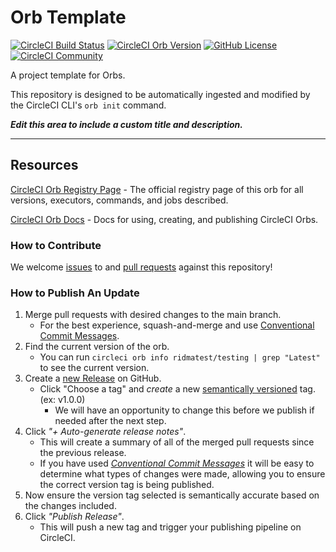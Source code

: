 # Orb Template


[![CircleCI Build Status](https://circleci.com/gh/RidmaK/testing-orb.svg?style=shield "CircleCI Build Status")](https://circleci.com/gh/RidmaK/testing-orb) [![CircleCI Orb Version](https://badges.circleci.com/orbs/ridmatest/testing.svg)](https://circleci.com/orbs/registry/orb/ridmatest/testing) [![GitHub License](https://img.shields.io/badge/license-MIT-lightgrey.svg)](https://raw.githubusercontent.com/RidmaK/testing-orb/master/LICENSE) [![CircleCI Community](https://img.shields.io/badge/community-CircleCI%20Discuss-343434.svg)](https://discuss.circleci.com/c/ecosystem/orbs)



A project template for Orbs.

This repository is designed to be automatically ingested and modified by the CircleCI CLI's `orb init` command.

_**Edit this area to include a custom title and description.**_

---

## Resources

[CircleCI Orb Registry Page](https://circleci.com/orbs/registry/orb/ridmatest/testing) - The official registry page of this orb for all versions, executors, commands, and jobs described.

[CircleCI Orb Docs](https://circleci.com/docs/2.0/orb-intro/#section=configuration) - Docs for using, creating, and publishing CircleCI Orbs.

### How to Contribute

We welcome [issues](https://github.com/RidmaK/testing-orb/issues) to and [pull requests](https://github.com/RidmaK/testing-orb/pulls) against this repository!

### How to Publish An Update
1. Merge pull requests with desired changes to the main branch.
    - For the best experience, squash-and-merge and use [Conventional Commit Messages](https://conventionalcommits.org/).
2. Find the current version of the orb.
    - You can run `circleci orb info ridmatest/testing | grep "Latest"` to see the current version.
3. Create a [new Release](https://github.com/RidmaK/testing-orb/releases/new) on GitHub.
    - Click "Choose a tag" and _create_ a new [semantically versioned](http://semver.org/) tag. (ex: v1.0.0)
      - We will have an opportunity to change this before we publish if needed after the next step.
4.  Click _"+ Auto-generate release notes"_.
    - This will create a summary of all of the merged pull requests since the previous release.
    - If you have used _[Conventional Commit Messages](https://conventionalcommits.org/)_ it will be easy to determine what types of changes were made, allowing you to ensure the correct version tag is being published.
5. Now ensure the version tag selected is semantically accurate based on the changes included.
6. Click _"Publish Release"_.
    - This will push a new tag and trigger your publishing pipeline on CircleCI.